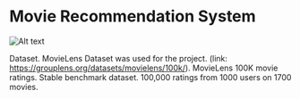 # Movie Recommendation System
![Alt text](https://gifs.com/gif/video-0Ywp8v.gif)


Dataset.
MovieLens Dataset was used for the project. (link: https://grouplens.org/datasets/movielens/100k/).
MovieLens 100K movie ratings. Stable benchmark dataset. 100,000 ratings from 1000 users on 1700 movies.



